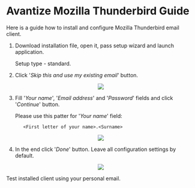 # Avantize Mozilla Thunderbird Guide

Here is a guide how to install and configure Mozilla Thunderbird email client.

1. Download installation file, open it, pass setup wizard and launch application.

   Setup type - standard.

2. Click '_Skip this and use my existing email_' button.
<p align="center"><img src="https://raw.github.com/SMelanko/AvantizeGuide/master/communication/thunderbird/imgs/img-1.png"/></p>

3. Fill '_Your name_', '_Email address_' and '_Password_' fields and click '_Continue_' button.

   Please use this patter for '_Your name_' field:
   ```
      <First letter of your name>.<Surname>
   ```

<p align="center"><img src="https://raw.github.com/SMelanko/AvantizeGuide/master/communication/thunderbird/imgs/img-2.png"/></p>

4. In the end click '_Done_' button. Leave all configuration settings by default.
<p align="center"><img src="https://raw.github.com/SMelanko/AvantizeGuide/master/communication/thunderbird/imgs/img-3.png"/></p>

   Test installed client using your personal email.
